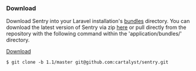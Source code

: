 ### Download

Download Sentry into your Laravel installation's
[bundles](http://laravel.com/docs/bundles#creating-bundles) directory. You can
download the latest version of Sentry via zip
[here](https://github.com/cartalyst/sentry/archive/1.1/master.zip) or pull
directly from the repository with the following command within the
'application/bundles/' directory.

[Download](https://github.com/cartalyst/sentry/archive/1.1/master.zip)

    $ git clone -b 1.1/master git@github.com:cartalyst/sentry.git
